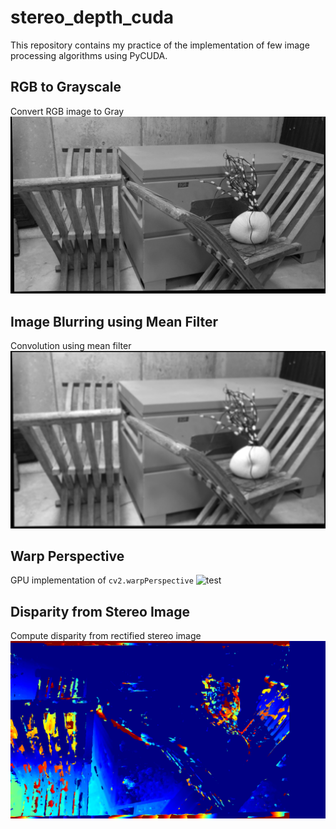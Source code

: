 # stereo_depth_cuda

This repository contains my practice of the implementation of few image processing algorithms using PyCUDA.

## RGB to Grayscale
Convert RGB image to Gray
![test](https://github.com/haogerhuang/stereo_depth_cuda/blob/main/images/gray.png)

## Image Blurring using Mean Filter
Convolution using mean filter
![test](https://github.com/haogerhuang/stereo_depth_cuda/blob/main/images/blur.png)

## Warp Perspective
GPU implementation of ```cv2.warpPerspective```
![test](https://github.com/haogerhuang/stereo_depth_cuda/blob/main/images/rectification.png)

## Disparity from Stereo Image
Compute disparity from rectified stereo image
![test](https://github.com/haogerhuang/stereo_depth_cuda/blob/main/images/disparity.png)
